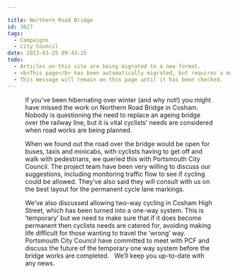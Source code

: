 ```yaml
---

title: Northern Road Bridge
id: 3627
tags:
  - Campaigns
  - City Council
date: 2013-03-25 09:43:25
todo:
  - Articles on this site are being migrated to a new format.
  - <b>This page</b> has been automatically migrated, but requires a manual check-&amp;-tune to ensure the format and links all work as expected.
  - This message will remain on this page until it has been checked.
---
```


<figure id="attachment_3628" align="alignright" width="300"][![Northern Road Bridge](http://www.pompeybug.co.uk/wp-content/uploads/2013/03/NRB01-300x227.jpg)](http://www.pompeybug.co.uk/wp-content/uploads/2013/03/NRB01.jpg) Northern Road Bridge</figure>

If you’ve been hibernating over winter (and why not!) you might have missed the work on Northern Road Bridge in Cosham. Nobody is questioning the need to replace an ageing bridge over the railway line, but it is vital cyclists’ needs are considered when road works are being planned.

When we found out the road over the bridge would be open for buses, taxis and minicabs, with cyclists having to get off and walk with pedestrians, we queried this with Portsmouth City Council. The project team have been very willing to discuss our suggestions, including monitoring traffic flow to see if cycling could be allowed. They’ve also said they will consult with us on the best layout for the permanent cycle lane markings.

We’ve also discussed allowing two-way cycling in Cosham High Street, which has been turned into a one-way system. This is ‘temporary’ but we need to make sure that if it does become permanent then cyclists needs are catered for, avoiding making life difficult for those wanting to travel the ‘wrong’ way. Portsmouth City Council have committed to meet with PCF and discuss the future of the temporary one way system before the bridge works are completed.   We’ll keep you up-to-date with any news.